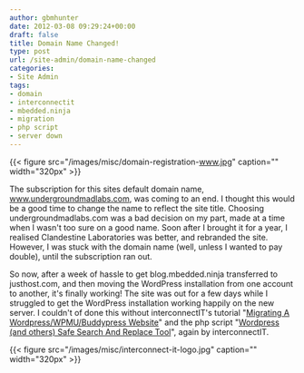 ```yaml
---
author: gbmhunter
date: 2012-03-08 09:29:24+00:00
draft: false
title: Domain Name Changed!
type: post
url: /site-admin/domain-name-changed
categories:
- Site Admin
tags:
- domain
- interconnectit
- mbedded.ninja
- migration
- php script
- server down
---
```


{{< figure src="/images/misc/domain-registration-www.jpg" caption=""  width="320px" >}}

The subscription for this sites default domain name, www.undergroundmadlabs.com, was coming to an end. I thought this would be a good time to change the name to reflect the site title. Choosing undergroundmadlabs.com was a bad decision on my part, made at a time when I wasn't too sure on a good name. Soon after I brought it for a year, I realised Clandestine Laboratories was better, and rebranded the site. However, I was stuck with the domain name (well, unless I wanted to pay double), until the subscription ran out.

So now, after a week of hassle to get blog.mbedded.ninja transferred to justhost.com, and then moving the WordPress installation from one account to another, it's finally working! The site was out for a few days while I struggled to get the WordPress installation working happily on the new server. I couldn't of done this without interconnectIT's tutorial "[Migrating A Wordpress/WPMU/Buddypress Website](http://interconnectit.com/719/migrating-a-wordpresswpmubuddypress-website/)" and the php script "[Wordpress (and others) Safe Search And Replace Tool](http://interconnectit.com/124/search-and-replace-for-wordpress-databases/)", again by interconnectIT.

{{< figure src="/images/misc/interconnect-it-logo.jpg" caption=""  width="320px" >}}
